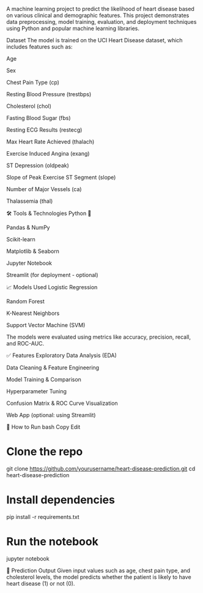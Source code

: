 A machine learning project to predict the likelihood of heart disease based on various clinical and demographic features. This project demonstrates data preprocessing, model training, evaluation, and deployment techniques using Python and popular machine learning libraries.

 Dataset
The model is trained on the UCI Heart Disease dataset, which includes features such as:

Age

Sex

Chest Pain Type (cp)

Resting Blood Pressure (trestbps)

Cholesterol (chol)

Fasting Blood Sugar (fbs)

Resting ECG Results (restecg)

Max Heart Rate Achieved (thalach)

Exercise Induced Angina (exang)

ST Depression (oldpeak)

Slope of Peak Exercise ST Segment (slope)

Number of Major Vessels (ca)

Thalassemia (thal)

🛠️ Tools & Technologies
Python 🐍

Pandas & NumPy

Scikit-learn

Matplotlib & Seaborn

Jupyter Notebook

Streamlit (for deployment - optional)

📈 Models Used
Logistic Regression

Random Forest

K-Nearest Neighbors

Support Vector Machine (SVM)

The models were evaluated using metrics like accuracy, precision, recall, and ROC-AUC.

✅ Features
Exploratory Data Analysis (EDA)

Data Cleaning & Feature Engineering

Model Training & Comparison

Hyperparameter Tuning

Confusion Matrix & ROC Curve Visualization

Web App (optional: using Streamlit)

🚀 How to Run
bash
Copy
Edit
# Clone the repo
git clone https://github.com/yourusername/heart-disease-prediction.git
cd heart-disease-prediction

# Install dependencies
pip install -r requirements.txt

# Run the notebook
jupyter notebook


🧠 Prediction Output
Given input values such as age, chest pain type, and cholesterol levels, the model predicts whether the patient is likely to have heart disease (1) or not (0).
